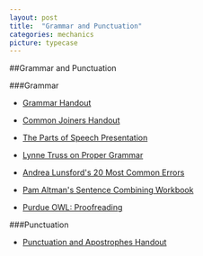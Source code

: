 ```yaml
---
layout: post
title:  "Grammar and Punctuation"
categories: mechanics
picture: typecase
---
```


##Grammar and Punctuation

###Grammar

* [Grammar Handout](http://docs.google.com/viewer?url=https://github.com/axchristie/test/blob/gh-pages/assets/docs/grammar_and_punctuation/146GrammarHandout.docx?raw=true)

* [Common Joiners Handout](http://docs.google.com/viewer?url=https://github.com/axchristie/test/blob/gh-pages/assets/docs/grammar_and_punctuation/Commonjoiners.docx?raw=true)

* [The Parts of Speech Presentation](http://docs.google.com/viewer?url=https://github.com/axchristie/test/blob/gh-pages/assets/docs/grammar_and_punctuation/The_Parts_of_speechtoPost.pptx?raw=true)

* [Lynne Truss on Proper Grammar](http://www.goodreads.com/author/quotes/5571.Lynne_Truss )

* [Andrea Lunsford's 20 Most Common Errors](http://bcs.bedfordstmartins.com/everyday_writer3e/20errors/default.asp)

* [Pam Altman's Sentence Combining Workbook](http://jonsenglishsite.info/Sentenccombnew.htm)

* [Purdue OWL: Proofreading](https://owl.english.purdue.edu/owl/resource/561/05/)

###Punctuation

* [Punctuation and Apostrophes Handout](http://docs.google.com/viewer?url=https://github.com/axchristie/test/blob/gh-pages/assets/docs/grammar_and_punctuation/SFCCpunctuation.pdf?raw=true)
